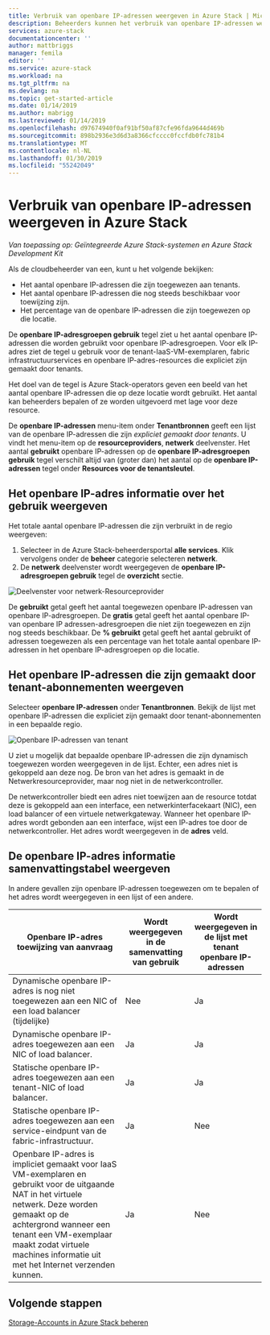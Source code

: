 ```yaml
---
title: Verbruik van openbare IP-adressen weergeven in Azure Stack | Microsoft Docs
description: Beheerders kunnen het verbruik van openbare IP-adressen weergeven in een regio
services: azure-stack
documentationcenter: ''
author: mattbriggs
manager: femila
editor: ''
ms.service: azure-stack
ms.workload: na
ms.tgt_pltfrm: na
ms.devlang: na
ms.topic: get-started-article
ms.date: 01/14/2019
ms.author: mabrigg
ms.lastreviewed: 01/14/2019
ms.openlocfilehash: d97674940f0af91bf50af87cfe96fda9644d469b
ms.sourcegitcommit: 898b2936e3d6d3a8366cfcccc0fccfdb0fc781b4
ms.translationtype: MT
ms.contentlocale: nl-NL
ms.lasthandoff: 01/30/2019
ms.locfileid: "55242049"
---
```

# <a name="view-public-ip-address-consumption-in-azure-stack"></a>Verbruik van openbare IP-adressen weergeven in Azure Stack

*Van toepassing op: Geïntegreerde Azure Stack-systemen en Azure Stack Development Kit*

Als de cloudbeheerder van een, kunt u het volgende bekijken:
 - Het aantal openbare IP-adressen die zijn toegewezen aan tenants.
 - Het aantal openbare IP-adressen die nog steeds beschikbaar voor toewijzing zijn.
 - Het percentage van de openbare IP-adressen die zijn toegewezen op die locatie.

De **openbare IP-adresgroepen gebruik** tegel ziet u het aantal openbare IP-adressen die worden gebruikt voor openbare IP-adresgroepen. Voor elk IP-adres ziet de tegel u gebruik voor de tenant-IaaS-VM-exemplaren, fabric infrastructuurservices en openbare IP-adres-resources die expliciet zijn gemaakt door tenants.

Het doel van de tegel is Azure Stack-operators geven een beeld van het aantal openbare IP-adressen die op deze locatie wordt gebruikt. Het aantal kan beheerders bepalen of ze worden uitgevoerd met lage voor deze resource.

De **openbare IP-adressen** menu-item onder **Tenantbronnen** geeft een lijst van de openbare IP-adressen die zijn *expliciet gemaakt door tenants*. U vindt het menu-item op de **resourceproviders**, **netwerk** deelvenster. Het aantal **gebruikt** openbare IP-adressen op de **openbare IP-adresgroepen gebruik** tegel verschilt altijd van (groter dan) het aantal op de **openbare IP-adressen** tegel onder  **Resources voor de tenantsleutel**.

## <a name="view-the-public-ip-address-usage-information"></a>Het openbare IP-adres informatie over het gebruik weergeven

Het totale aantal openbare IP-adressen die zijn verbruikt in de regio weergeven:

1. Selecteer in de Azure Stack-beheerdersportal **alle services**. Klik vervolgens onder de **beheer** categorie selecteren **netwerk**.
1. De **netwerk** deelvenster wordt weergegeven de **openbare IP-adresgroepen gebruik** tegel de **overzicht** sectie.

![Deelvenster voor netwerk-Resourceprovider](media/azure-stack-viewing-public-ip-address-consumption/image01.png)

De **gebruikt** getal geeft het aantal toegewezen openbare IP-adressen van openbare IP-adresgroepen. De **gratis** getal geeft het aantal openbare IP-van openbare IP adressen-adresgroepen die niet zijn toegewezen en zijn nog steeds beschikbaar. De **% gebruikt** getal geeft het aantal gebruikt of adressen toegewezen als een percentage van het totale aantal openbare IP-adressen in het openbare IP-adresgroepen op die locatie.

## <a name="view-the-public-ip-addresses-that-were-created-by-tenant-subscriptions"></a>Het openbare IP-adressen die zijn gemaakt door tenant-abonnementen weergeven

Selecteer **openbare IP-adressen** onder **Tenantbronnen**. Bekijk de lijst met openbare IP-adressen die expliciet zijn gemaakt door tenant-abonnementen in een bepaalde regio.

![Openbare IP-adressen van tenant](media/azure-stack-viewing-public-ip-address-consumption/image02.png)

U ziet u mogelijk dat bepaalde openbare IP-adressen die zijn dynamisch toegewezen worden weergegeven in de lijst. Echter, een adres niet is gekoppeld aan deze nog. De bron van het adres is gemaakt in de Netwerkresourceprovider, maar nog niet in de netwerkcontroller.

De netwerkcontroller biedt een adres niet toewijzen aan de resource totdat deze is gekoppeld aan een interface, een netwerkinterfacekaart (NIC), een load balancer of een virtuele netwerkgateway. Wanneer het openbare IP-adres wordt gebonden aan een interface, wijst een IP-adres toe door de netwerkcontroller. Het adres wordt weergegeven in de **adres** veld.

## <a name="view-the-public-ip-address-information-summary-table"></a>De openbare IP-adres informatie samenvattingstabel weergeven

In andere gevallen zijn openbare IP-adressen toegewezen om te bepalen of het adres wordt weergegeven in een lijst of een andere.

| **Openbare IP-adres toewijzing van aanvraag** | **Wordt weergegeven in de samenvatting van gebruik** | **Wordt weergegeven in de lijst met tenant openbare IP-adressen** |
| --- | --- | --- |
| Dynamische openbare IP-adres is nog niet toegewezen aan een NIC of een load balancer (tijdelijke) |Nee |Ja |
| Dynamische openbare IP-adres toegewezen aan een NIC of load balancer. |Ja |Ja |
| Statische openbare IP-adres toegewezen aan een tenant-NIC of load balancer. |Ja |Ja |
| Statische openbare IP-adres toegewezen aan een service-eindpunt van de fabric-infrastructuur. |Ja |Nee |
| Openbare IP-adres is impliciet gemaakt voor IaaS VM-exemplaren en gebruikt voor de uitgaande NAT in het virtuele netwerk. Deze worden gemaakt op de achtergrond wanneer een tenant een VM-exemplaar maakt zodat virtuele machines informatie uit met het Internet verzenden kunnen. |Ja |Nee |

## <a name="next-steps"></a>Volgende stappen

[Storage-Accounts in Azure Stack beheren](azure-stack-manage-storage-accounts.md)
